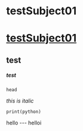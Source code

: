 # testSubject01
# <u>testSubject01</u>
## test
##### **test**

`head`

*this is italic*

```
print(python)
```

hello --- helloi

